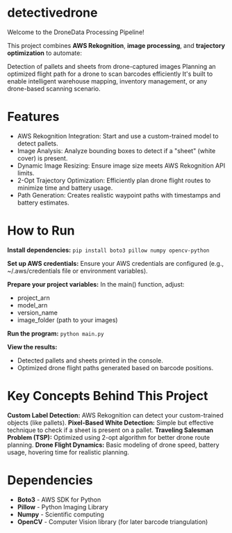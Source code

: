 # detectivedrone
Welcome to the DroneData Processing Pipeline! 

This project combines **AWS Rekognition**, **image processing**, and **trajectory optimization** to automate:

Detection of pallets and sheets from drone-captured images 
Planning an optimized flight path for a drone to scan barcodes efficiently 
It's built to enable intelligent warehouse mapping, inventory management, or any drone-based scanning scenario.


# Features
- AWS Rekognition Integration: Start and use a custom-trained model to detect pallets.
- Image Analysis: Analyze bounding boxes to detect if a "sheet" (white cover) is present.
- Dynamic Image Resizing: Ensure image size meets AWS Rekognition API limits.
- 2-Opt Trajectory Optimization: Efficiently plan drone flight routes to minimize time and battery usage.
- Path Generation: Creates realistic waypoint paths with timestamps and battery estimates.


# How to Run

**Install dependencies:**
`pip install boto3 pillow numpy opencv-python`

**Set up AWS credentials:** Ensure your AWS credentials are configured (e.g., ~/.aws/credentials file or environment variables).

**Prepare your project variables:** In the main() function, adjust:
- project_arn
- model_arn
- version_name
- image_folder (path to your images)
  
**Run the program:**
`python main.py`

**View the results:**
- Detected pallets and sheets printed in the console.
- Optimized drone flight paths generated based on barcode positions.


# Key Concepts Behind This Project

**Custom Label Detection:** AWS Rekognition can detect your custom-trained objects (like pallets).
**Pixel-Based White Detection:** Simple but effective technique to check if a sheet is present on a pallet.
**Traveling Salesman Problem (TSP):** Optimized using 2-opt algorithm for better drone route planning.
**Drone Flight Dynamics:** Basic modeling of drone speed, battery usage, hovering time for realistic planning.


# Dependencies

- **Boto3** - AWS SDK for Python
- **Pillow** - Python Imaging Library
- **Numpy** - Scientific computing
- **OpenCV** - Computer Vision library (for later barcode triangulation)
